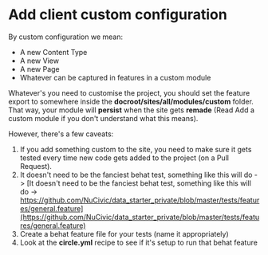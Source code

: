 # Add client custom configuration
By custom configuration we mean:
* A new Content Type
* A new View
* A new Page
* Whatever can be captured in features in a custom module

Whatever's you need to customise the project, you should set the feature export 
to somewhere inside the **docroot/sites/all/modules/custom** folder. That way,
your module will **persist** when the site gets **remade** (Read Add a custom
module if you don't understand what this means).

However, there's a few caveats:

1. If you add something custom to the site, you need to make sure it gets tested every time new code gets added to the project (on a Pull Request).
  1. It doesn't need to be the fanciest behat test, something like this will do -> [It doesn't need to be the fanciest behat test, something like this will do -> https://github.com/NuCivic/data_starter_private/blob/master/tests/features/general.feature](https://github.com/NuCivic/data_starter_private/blob/master/tests/features/general.feature)
  2. Create a behat feature file for your tests (name it appropriately)
  3. Look at the **circle.yml** recipe to see if it's setup to run that behat feature


